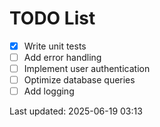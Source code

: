 # TODO List

- [x] Write unit tests
- [ ] Add error handling
- [ ] Implement user authentication
- [ ] Optimize database queries
- [ ] Add logging

Last updated: 2025-06-19 03:13
